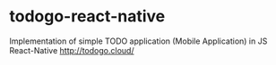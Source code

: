 # todogo-react-native
Implementation of simple TODO application (Mobile Application) in JS React-Native http://todogo.cloud/
